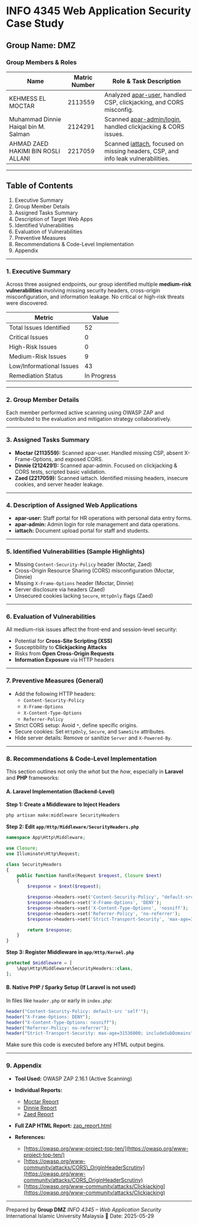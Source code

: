 
# INFO 4345 Web Application Security Case Study

## Group Name: DMZ

### Group Members & Roles

| Name                                   | Matric Number | Role & Task Description                                                                                      |
|----------------------------------------|----------------|---------------------------------------------------------------------------------------------------------------|
| KEHMESS EL MOCTAR                      | 2113559        | Analyzed [apar-user](https://hrsystem.iium.edu.my/apar-user/), handled CSP, clickjacking, and CORS misconfig. |
| Muhammad Dinnie Haiqal bin M. Salman  | 2124291        | Scanned [apar-admin/login](https://hrsystem.iium.edu.my/apar-admin/login/), handled clickjacking & CORS issues.|
| AHMAD ZAED HAKIMI BIN ROSLI ALLANI     | 2217059        | Scanned [iattach](http://iattach.iium.edu.my/), focused on missing headers, CSP, and info leak vulnerabilities.|

---

## Table of Contents

1. Executive Summary  
2. Group Member Details  
3. Assigned Tasks Summary  
4. Description of Target Web Apps  
5. Identified Vulnerabilities  
6. Evaluation of Vulnerabilities  
7. Preventive Measures  
8. Recommendations & Code-Level Implementation  
9. Appendix  

---

### 1. Executive Summary

Across three assigned endpoints, our group identified multiple **medium-risk vulnerabilities** involving missing security headers, cross-origin misconfiguration, and information leakage. No critical or high-risk threats were discovered.

| Metric               | Value |
|----------------------|-------|
| Total Issues Identified | 52    |
| Critical Issues         | 0     |
| High-Risk Issues        | 0     |
| Medium-Risk Issues      | 9     |
| Low/Informational Issues| 43    |
| Remediation Status      | In Progress |

---

### 2. Group Member Details

Each member performed active scanning using OWASP ZAP and contributed to the evaluation and mitigation strategy collaboratively.

---

### 3. Assigned Tasks Summary

- **Moctar (2113559):** Scanned apar-user. Handled missing CSP, absent X-Frame-Options, and exposed CORS.
- **Dinnie (2124291):** Scanned apar-admin. Focused on clickjacking & CORS tests, scripted basic validation.
- **Zaed (2217059):** Scanned iattach. Identified missing headers, insecure cookies, and server header leakage.

---

### 4. Description of Assigned Web Applications

- **apar-user:** Staff portal for HR operations with personal data entry forms.
- **apar-admin:** Admin login for role management and data operations.
- **iattach:** Document upload portal for staff and students.

---

### 5. Identified Vulnerabilities (Sample Highlights)

- Missing `Content-Security-Policy` header (Moctar, Zaed)  
- Cross-Origin Resource Sharing (CORS) misconfiguration (Moctar, Dinnie)  
- Missing `X-Frame-Options` header (Moctar, Dinnie)  
- Server disclosure via headers (Zaed)  
- Unsecured cookies lacking `Secure`, `HttpOnly` flags (Zaed)

---

### 6. Evaluation of Vulnerabilities

All medium-risk issues affect the front-end and session-level security:

- Potential for **Cross-Site Scripting (XSS)**
- Susceptibility to **Clickjacking Attacks**
- Risks from **Open Cross-Origin Requests**
- **Information Exposure** via HTTP headers

---

### 7. Preventive Measures (General)

- Add the following HTTP headers:
  - `Content-Security-Policy`
  - `X-Frame-Options`
  - `X-Content-Type-Options`
  - `Referrer-Policy`
- Strict CORS setup: Avoid `*`, define specific origins.
- Secure cookies: Set `HttpOnly`, `Secure`, and `SameSite` attributes.
- Hide server details: Remove or sanitize `Server` and `X-Powered-By`.

---

### 8. Recommendations & Code-Level Implementation

This section outlines not only the *what* but the *how*, especially in **Laravel** and **PHP** frameworks:

#### A. Laravel Implementation (Backend-Level)

**Step 1: Create a Middleware to Inject Headers**

```bash
php artisan make:middleware SecurityHeaders
````

**Step 2: Edit `app/Http/Middleware/SecurityHeaders.php`**

```php
namespace App\Http\Middleware;

use Closure;
use Illuminate\Http\Request;

class SecurityHeaders
{
    public function handle(Request $request, Closure $next)
    {
        $response = $next($request);

        $response->headers->set('Content-Security-Policy', "default-src 'self'");
        $response->headers->set('X-Frame-Options', 'DENY');
        $response->headers->set('X-Content-Type-Options', 'nosniff');
        $response->headers->set('Referrer-Policy', 'no-referrer');
        $response->headers->set('Strict-Transport-Security', 'max-age=31536000; includeSubDomains');

        return $response;
    }
}
```

**Step 3: Register Middleware in `app/Http/Kernel.php`**

```php
protected $middleware = [
    \App\Http\Middleware\SecurityHeaders::class,
];
```

#### B. Native PHP / Sparky Setup (If Laravel is not used)

In files like `header.php` or early in `index.php`:

```php
header("Content-Security-Policy: default-src 'self'");
header("X-Frame-Options: DENY");
header("X-Content-Type-Options: nosniff");
header("Referrer-Policy: no-referrer");
header("Strict-Transport-Security: max-age=31536000; includeSubDomains");
```

Make sure this code is executed before any HTML output begins.

---

### 9. Appendix

* **Tool Used:** OWASP ZAP 2.16.1 (Active Scanning)
* **Individual Reports:**

  * [Moctar Report](./Moctar.rtfd)
  * [Dinnie Report](./Dinnie.rtfd)
  * [Zaed Report](./Zaed.rtfd)
* **Full ZAP HTML Report:** [zap\_report.html](./zap_report.html)
* **References:**

  * [https://owasp.org/www-project-top-ten/](https://owasp.org/www-project-top-ten/)
  * [https://owasp.org/www-community/attacks/CORS\_OriginHeaderScrutiny](https://owasp.org/www-community/attacks/CORS_OriginHeaderScrutiny)
  * [https://owasp.org/www-community/attacks/Clickjacking](https://owasp.org/www-community/attacks/Clickjacking)

---

Prepared by **Group DMZ**
*INFO 4345 – Web Application Security*
International Islamic University Malaysia
📅 Date: 2025-05-29

```
